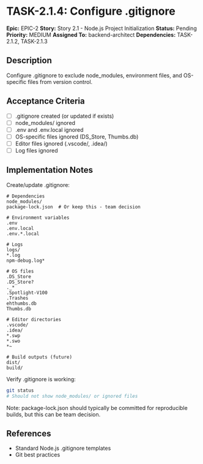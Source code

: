 # TASK-2.1.4: Configure .gitignore

**Epic:** EPIC-2
**Story:** Story 2.1 - Node.js Project Initialization
**Status:** Pending
**Priority:** MEDIUM
**Assigned To:** backend-architect
**Dependencies:** TASK-2.1.2, TASK-2.1.3

## Description

Configure .gitignore to exclude node_modules, environment files, and OS-specific files from version control.

## Acceptance Criteria

- [ ] .gitignore created (or updated if exists)
- [ ] node_modules/ ignored
- [ ] .env and .env.local ignored
- [ ] OS-specific files ignored (DS_Store, Thumbs.db)
- [ ] Editor files ignored (.vscode/, .idea/)
- [ ] Log files ignored

## Implementation Notes

Create/update .gitignore:
```gitignore
# Dependencies
node_modules/
package-lock.json  # Or keep this - team decision

# Environment variables
.env
.env.local
.env.*.local

# Logs
logs/
*.log
npm-debug.log*

# OS files
.DS_Store
.DS_Store?
._*
.Spotlight-V100
.Trashes
ehthumbs.db
Thumbs.db

# Editor directories
.vscode/
.idea/
*.swp
*.swo
*~

# Build outputs (future)
dist/
build/
```

Verify .gitignore is working:
```bash
git status
# Should not show node_modules/ or ignored files
```

Note: package-lock.json should typically be committed for reproducible builds, but this can be team decision.

## References

- Standard Node.js .gitignore templates
- Git best practices

